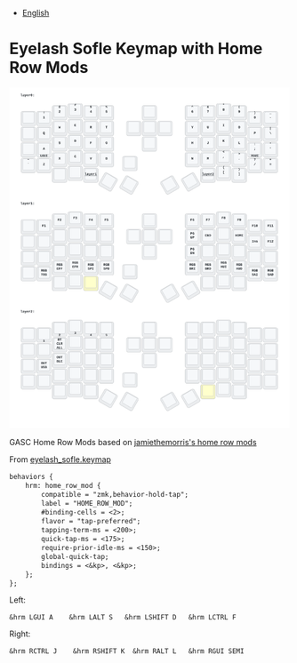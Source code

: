 - [English](README.md)

# Eyelash Sofle Keymap with Home Row Mods

<img src="keymap-drawer/eyelash_sofle.svg" >

GASC Home Row Mods based on [jamiethemorris's home row mods](https://github.com/jamiethemorris/zmk-config/blob/master/config/sofle.keymap)

From [eyelash_sofle.keymap](https://github.com/color00/zmk-sofle/blob/main/config/eyelash_sofle.keymap)
```
behaviors {
    hrm: home_row_mod {
        compatible = "zmk,behavior-hold-tap";
        label = "HOME_ROW_MOD";
        #binding-cells = <2>;
        flavor = "tap-preferred";
        tapping-term-ms = <200>;
        quick-tap-ms = <175>;
        require-prior-idle-ms = <150>;
        global-quick-tap;
        bindings = <&kp>, <&kp>;
    };        
};
```

Left:
```
&hrm LGUI A    &hrm LALT S   &hrm LSHIFT D   &hrm LCTRL F
```

Right:
```
&hrm RCTRL J    &hrm RSHIFT K  &hrm RALT L   &hrm RGUI SEMI
```
